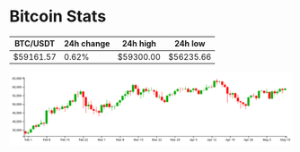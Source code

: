 # Bitcoin Stats

BTC/USDT|24h change|24h high|24h low|
|---|---|---|---|
|$59161.57|0.62%|$59300.00|$56235.66|

<img src="./chart.svg">
